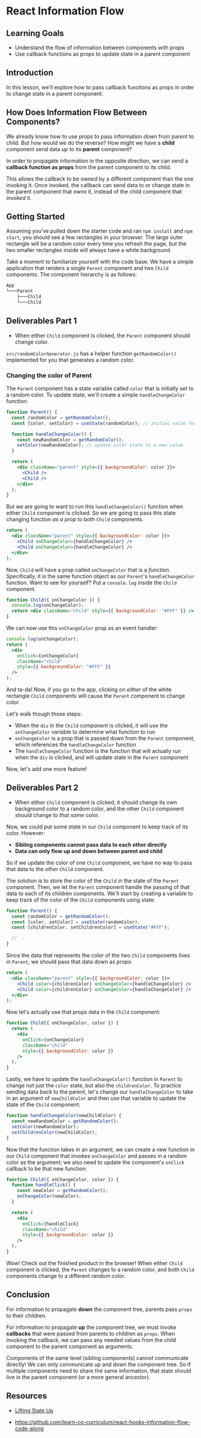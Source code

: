 # React Information Flow

## Learning Goals

- Understand the flow of information between components with props
- Use callback functions as props to update state in a parent component

## Introduction

In this lesson, we'll explore how to pass callback functions as props in order
to change state in a parent component.

## How Does Information Flow Between Components?

We already know how to use props to pass information _down_ from parent to
child. But how would we do the reverse? How might we have a **child** component
send data _up_ to its **parent** component?

In order to propagate information in the opposite direction, we can send a
**callback function as props** from the parent component to its child.

This allows the callback to be _owned_ by a different component than the one
invoking it. Once invoked, the callback can send data to or change state in the
parent component that _owns_ it, instead of the child component that _invoked_
it.

## Getting Started

Assuming you've pulled down the starter code and ran `npm install` and
`npm start`, you should see a few rectangles in your browser. The large outer
rectangle will be a random color every time you refresh the page, but the two
smaller rectangles inside will always have a white background.

Take a moment to familiarize yourself with the code base. We have a simple
application that renders a single `Parent` component and two `Child` components.
The component hierarchy is as follows:

```txt
App
└───Parent
    ├───Child
    └───Child
```

## Deliverables Part 1

- When either `Child` component is clicked, the `Parent` component should change
  color.

`src/randomColorGenerator.js` has a helper function `getRandomColor()`
implemented for you that generates a random color.

### Changing the color of Parent

The `Parent` component has a state variable called `color` that is initially set
to a random color. To update state, we'll create a simple `handleChangeColor`
function:

```jsx
function Parent() {
  const randomColor = getRandomColor();
  const [color, setColor] = useState(randomColor); // initial value for color state

  function handleChangeColor() {
    const newRandomColor = getRandomColor();
    setColor(newRandomColor); // update color state to a new value
  }

  return (
    <div className="parent" style={{ backgroundColor: color }}>
      <Child />
      <Child />
    </div>
  );
}
```

But we are going to want to run this `handleChangeColor()` function when either
`Child` component is clicked. So we are going to pass this state changing
function _as a prop_ to both `Child` components.

```jsx
return (
  <div className="parent" style={{ backgroundColor: color }}>
    <Child onChangeColor={handleChangeColor} />
    <Child onChangeColor={handleChangeColor} />
  </div>
);
```

Now, `Child` will have a prop called `onChangeColor` that is a _function_.
Specifically, it is the same function object as our `Parent`'s
`handleChangeColor` function. Want to see for yourself? Put a `console.log`
inside the `Child` component.

```jsx
function Child({ onChangeColor }) {
  console.log(onChangeColor);
  return <div className="child" style={{ backgroundColor: "#FFF" }} />;
}
```

We can now use this `onChangeColor` prop as an event handler:

```jsx
console.log(onChangeColor);
return (
  <div
    onClick={onChangeColor}
    className="child"
    style={{ backgroundColor: "#FFF" }}
  />
);
```

And ta-da! Now, if you go to the app, clicking on _either_ of the white
rectangle `Child` components will cause the `Parent` component to change color.

Let's walk though those steps:

- When the `div` in the `Child` component is clicked, it will use the
  `onChangeColor` variable to determine what function to run
- `onChangeColor` is a prop that is passed down from the `Parent` component,
  which references the `handleChangeColor` function
- The `handleChangeColor` function is the function that will actually run when
  the `div` is clicked, and will update state in the `Parent` component

Now, let's add one more feature!

## Deliverables Part 2

- When either `Child` component is clicked, it should change its own background
  color to a random color, and the other `Child` component should change to
  _that same_ color.

Now, we could put some state in our `Child` component to keep track of its
color. However:

- **Sibling components cannot pass data to each other directly**
- **Data can only flow up and down between parent and child**

So if we update the color of one `Child` component, we have no way to pass that
data to the _other_ `Child` component.

The solution is to store the color of the `Child` in the state of the `Parent`
component. Then, we let the `Parent` component handle the passing of that data
to each of its children components. We'll start by creating a variable to keep
track of the color of the `Child` components using state:

```jsx
function Parent() {
  const randomColor = getRandomColor();
  const [color, setColor] = useState(randomColor);
  const [childrenColor, setChildrenColor] = useState("#FFF");

  // ...
}
```

Since the data that represents the color of the two `Child` components lives in
`Parent`, we should pass that data down as props:

```jsx
return (
  <div className="parent" style={{ backgroundColor: color }}>
    <Child color={childrenColor} onChangeColor={handleChangeColor} />
    <Child color={childrenColor} onChangeColor={handleChangeColor} />
  </div>
);
```

Now let's actually use that props data in the `Child` component:

```jsx
function Child({ onChangeColor, color }) {
  return (
    <div
      onClick={onChangeColor}
      className="child"
      style={{ backgroundColor: color }}
    />
  );
}
```

Lastly, we have to update the `handleChangeColor()` function in `Parent` to
change not just the `color` state, but also the `childrenColor`. To practice
sending data _back_ to the parent, let's change our `handleChangeColor` to take
in an argument of `newChildColor` and then use that variable to update the state
of the `Child` component:

```jsx
function handleChangeColor(newChildColor) {
  const newRandomColor = getRandomColor();
  setColor(newRandomColor);
  setChildrenColor(newChildColor);
}
```

Now that the function takes in an argument, we can create a new function in our
`Child` component that invokes `onChangeColor` and passes in a random color as
the argument; we also need to update the component's `onClick` callback to be
that new function:

```jsx
function Child({ onChangeColor, color }) {
  function handleClick() {
    const newColor = getRandomColor();
    onChangeColor(newColor);
  }

  return (
    <div
      onClick={handleClick}
      className="child"
      style={{ backgroundColor: color }}
    />
  );
}
```

Wow! Check out the finished product in the browser! When either `Child`
component is clicked, the `Parent` changes to a random color, and both
`Child` components change to a different random color.

## Conclusion

For information to propagate **down** the component tree, parents pass `props`
to their children.

For information to propagate **up** the component tree, we must invoke
**callbacks** that were passed from parents to children as `props`. When
invoking the callback, we can pass any needed values from the child component to
the parent component as arguments.

Components of the same level (sibling components) cannot communicate directly!
We can only communicate up and down the component tree. So if multiple
components need to share the same information, that state should live in the
parent component (or a more general ancestor).

## Resources

- [Lifting State Up](https://reactjs.org/docs/lifting-state-up.html)

- https://github.com/learn-co-curriculum/react-hooks-information-flow-code-along
